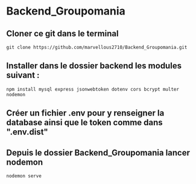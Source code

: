 # Backend_Groupomania

## Cloner ce git dans le terminal 
```
git clone https://github.com/marvellous2710/Backend_Groupomania.git
```
## Installer dans le dossier backend les modules suivant :

```
npm install mysql express jsonwebtoken dotenv cors bcrypt multer nodemon
```

## Créer un fichier .env pour y renseigner la database ainsi que le token comme dans ".env.dist"

## Depuis le dossier Backend_Groupomania lancer nodemon
```
nodemon serve
```


